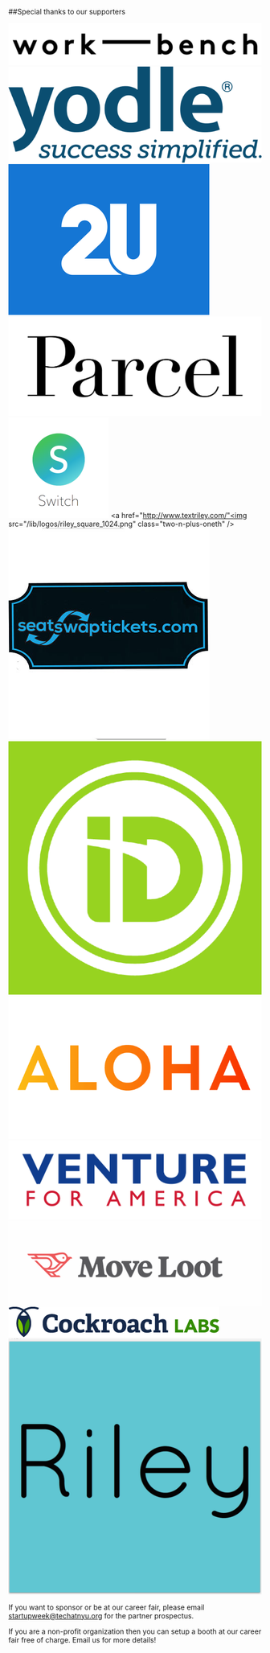##Special thanks to our supporters

<a href="http://www.work-bench.com/"><img src="/lib/logos/work-bench.png" class="two-n-plus-oneth" /></a>
<a href="http://www.yodle.com/"><img src="/lib/logos/yodle.png" class="two-n-plus-oneth" /></a>
<a href="http://www.2u.com/"><img src="/lib/logos/2U.png" class="two-n-plus-oneth" /></a>
<a href="https://parcelapp.net/"><img src="/lib/logos/parcel.jpg" class="two-n-plus-oneth"/></a>
<a href="http://www.switchapp.com"><img src="/lib/logos/switch.png" class="two-n-plus-oneth" /></a>
<a href="http://www.textriley.com/"<img src="/lib/logos/riley_square_1024.png" class="two-n-plus-oneth" /></a>
<a href="http://seatswaptickets.com/"><img src="/lib/logos/seatswap.jpg" class="two-n-plus-oneth" /></a>
<a href="https://www.idtech.com/"><img src="/lib/logos/idtech.png" class="two-n-plus-oneth" /></a>
<a href="https://aloha.com/home"><img src="/lib/logos/aloha-logo.gif" class="two-n-plus-oneth" /></a>
<a href="http://ventureforamerica.org/"><img src="/lib/logos/vfa_logo_color.jpg" class="two-n-plus-oneth" /></a>
<a href="https://www.moveloot.com/"><img src="/lib/logos/moveloot.png" class="two-n-plus-oneth" /></a>
<a href="http://www.cockroachlabs.com/"><img src="/lib/logos/cockroachlabs.png" class="two-n-plus-oneth" /></a>
<a href="http://www.textriley.com/"><img src="/lib/logos/riley_square_1024.png" class="two-n-plus-oneth" /></a>

If you want to sponsor or be at our career fair, please email [startupweek@techatnyu.org](mailto:startupweek@@techatnyu.org) for the partner prospectus.

If you are a non-profit organization then you can setup a booth at our career fair free of charge. Email us for more details!

<br>
